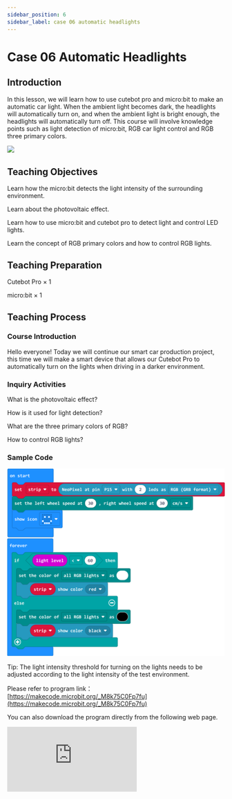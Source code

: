 ```yaml
---
sidebar_position: 6
sidebar_label: case 06 automatic headlights
---
```


# Case 06 Automatic Headlights

## Introduction

In this lesson, we will learn how to use cutebot pro and micro:bit to make an automatic car light. When the ambient light becomes dark, the headlights will automatically turn on, and when the ambient light is bright enough, the headlights will automatically turn off. This course will involve knowledge points such as light detection of micro:bit, RGB car light control and RGB three primary colors.

![](./images/cutebot-pro-case-06-01.png)

## Teaching Objectives

Learn how the micro:bit detects the light intensity of the surrounding environment.

Learn about the photovoltaic effect.

Learn how to use micro:bit and cutebot pro to detect light and control LED lights.

Learn the concept of RGB primary colors and how to control RGB lights.


## Teaching Preparation

Cutebot Pro × 1

micro:bit × 1

## Teaching Process

### Course Introduction

Hello everyone! Today we will continue our smart car production project, this time we will make a smart device that allows our Cutebot Pro to automatically turn on the lights when driving in a darker environment.

### Inquiry Activities

What is the photovoltaic effect?

How is it used for light detection?

What are the three primary colors of RGB?

How to control RGB lights?

### Sample Code

![](./images/cutebot-pro-case-06-02.png)

Tip: The light intensity threshold for turning on the lights needs to be adjusted according to the light intensity of the test environment.

Please refer to program link：[https://makecode.microbit.org/_M8k75C0Fp7fu](https://makecode.microbit.org/_M8k75C0Fp7fu)

You can also download the program directly from the following web page.

<div
    style={{
        position: 'relative',
        paddingBottom: '60%',
        overflow: 'hidden',
    }}
>
    <iframe
        src="https://makecode.microbit.org/_M8k75C0Fp7fu"
        frameborder="0"
        sandbox="allow-popups allow-forms allow-scripts allow-same-origin"
        style={{
            position: 'absolute',
            width: '100%',
            height: '100%',
        }}
    />
</div>


### Teamwork and Presentation

Students are divided into groups to complete the production and programming of the car together.

Students are encouraged to collaborate, communicate and share experiences with each other.

After each group completes, it presents its work to the class and accepts questions and suggestions from other groups.

### Summary and Reflection

Review course content to remind students of what knowledge and skills they have acquired.

Guide students to discuss the problems and difficulties they encountered in the production process, and how to solve these problems.

Guide students to think about the optimization and improvement of automatic lights, such as adjusting the thresholds for turning on and off lights.

### Outreach Activities

Encourage students to try to apply what they have learned to other scenarios at home, such as smart home systems.

Students are recommended to read advanced materials on the photovoltaic effect, coded motors, and RGB primary colors to improve their professional skills.
